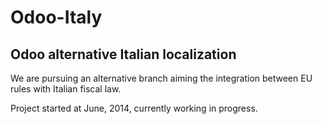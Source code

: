 Odoo-Italy
==========

Odoo alternative Italian localization
-------------------------------------

We are pursuing an alternative branch aiming the integration between EU rules with Italian fiscal law.

Project started at June, 2014, currently working in progress.
